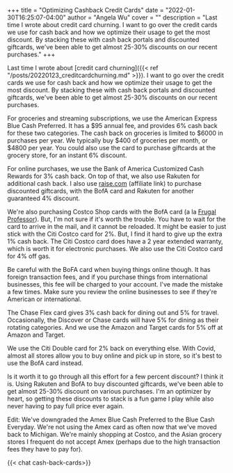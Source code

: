 +++
title = "Optimizing Cashback Credit Cards"
date = "2022-01-30T16:25:07-04:00"
author = "Angela Wu"
cover = ""
description = "Last time I wrote about credit card churning. I want to go over the credit cards we use for cash back and how we optimize their usage to get the most discount. By stacking these with cash back portals and discounted giftcards, we've been able to get almost 25-30% discounts on our recent purchases."
+++

Last time I wrote about [credit card churning]({{< ref "/posts/20220123_creditcardchurning.md" >}}). I want to go over the credit cards we use for cash back and how we optimize their usage to get the most discount. By stacking these with cash back portals and discounted giftcards, we've been able to get almost 25-30% discounts on our recent purchases.

For groceries and streaming subscriptions, we use the American Express Blue Cash Preferred. It has a $95 annual fee, and provides 6% cash back for these two categories. The cash back on groceries is limited to $6000 in purchases per year. We typically buy $400 of groceries per month, or $4800 per year. You could also use the card to purchase giftcards at the grocery store, for an instant 6% discount. 

For online purchases, we use the Bank of America Customized Cash Rewards for 3% cash back. On top of that, we also use Rakuten for additional cash back. I also use [raise.com](https://www.raise.com/raise-rewards/ANGELA6985) (affiliate link) to purchase discounted giftcards, with the BofA card and Rakuten for another guaranteed 4% discount. 

We're also purchasing Costco Shop cards with the BofA card (a la [Frugal Professor](https://frugalprofessor.com/best-credit-card-rewards-strategy-2019-edition/)). But, I'm not sure if it's worth the trouble. You have to wait for the card to arrive in the mail, and it cannot be reloaded. It might be easier to just stick with the Citi Costco card for 2%. But, I find it hard to give up the extra 1% cash back. The Citi Costco card does have a 2 year extended warranty, which is worth it for electronic purchases. We also use the Citi Costco card for 4% off gas. 

Be careful with the BoFA card when buying things online though. It has foreign transaction fees, and if you purchase things from international businesses, this fee will be charged to your account. I've made the mistake a few times. Make sure you review the online businesses to see if they're American or international. 

The Chase Flex card gives 3% cash back for dining out and 5% for travel. Occasionally, the Discover or Chase cards will have 5% for dining as their rotating categories. And we use the Amazon and Target cards for 5% off at Amazon and Target. 

We use the Citi Double card for 2% back on everything else. With Covid, almost all stores allow you to buy online and pick up in store, so it's best to use the BofA card instead. 

Is it worth it to go through all this effort for a few percent discount? I think it is. Using Rakuten and BofA to buy discounted giftcards, we've been able to get almost 25-30% discount on various purchases. I'm an optimizer by heart, so getting these discounts to stack is a fun game I play while also never having to pay full price ever again. 

Edit: We've downgraded the Amex Blue Cash Preferred to the Blue Cash Everyday. We're not using the Amex card as often now that we've moved back to Michigan. We're mainly shopping at Costco, and the Asian grocery stores I frequent do not accept Amex (perhaps due to the high transaction fees they have to pay for). 

{{< chat cash-back-cards>}}
